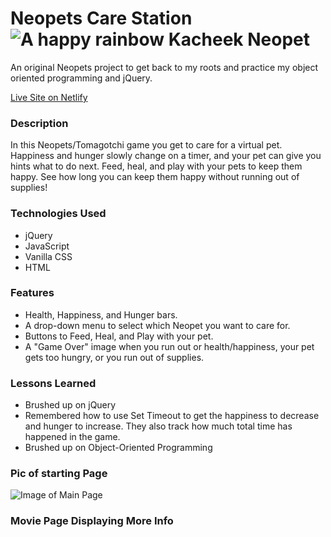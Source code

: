 # Neopets Care Station ![A happy rainbow Kacheek Neopet](https://neopets-care-station.netlify.app/images/Kacheek/Kacheek_happy.png)
An original Neopets project to get back to my roots and practice my object oriented programming and jQuery.

[Live Site on Netlify](https://neopets-care-station.netlify.app/)

### Description
In this Neopets/Tomagotchi game you get to care for a virtual pet. Happiness and hunger slowly change on a timer, and your pet can give you hints what to do next. Feed, heal, and play with your pets to keep them happy. See how long you can keep them happy without running out of supplies!

### Technologies Used
- jQuery
- JavaScript
- Vanilla CSS
- HTML

### Features
- Health, Happiness, and Hunger bars.
- A drop-down menu to select which Neopet you want to care for.
- Buttons to Feed, Heal, and Play with your pet.
- A "Game Over" image when you run out or health/happiness, your pet gets too hungry, or you run out of supplies.

### Lessons Learned
- Brushed up on jQuery
- Remembered how to use Set Timeout to get the happiness to decrease and hunger to increase. They also track how much total time has happened in the game.
- Brushed up on Object-Oriented Programming

### Pic of starting Page
![Image of Main Page](https://alisonchilders.com/projects/neopetscreenshot.png)

### Movie Page Displaying More Info
